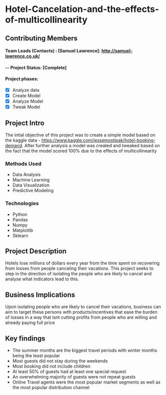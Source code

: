 # Hotel-Cancelation-and-the-effects-of-multicollinearity

## Contributing  Members

#### Team Leads (Contacts) : [Samuel Lawrence]: http://samuel-lawrence.co.uk/


#### -- Project Status: [Complete]
#### Project phases:
- [x] Analyze data
- [x] Create Model
- [x] Analyze Model
- [x] Tweak Model

## Project Intro
The intial objective of this project was to create a simple model based on the kaggle data - https://www.kaggle.com/jessemostipak/hotel-booking-demand. After further analysis a model was created and tweaked based on the fact that the model scored 100% due to the effects of multicollinearity

### Methods Used
* Data Analysis
* Machine Learning
* Data Visualization
* Predictive Modeling

### Technologies
* Python
* Pandas
* Numpy
* Matplotlib
* Sklearn

## Project Description
Hotels lose millions of dollars every year from the time spent on recovering from losses from people canceling their vacations. This project seeks to step in the direction of isolating the people who are likely to cancel and analyse what indicators lead to this.

## Business Implications
Upon isolating people who are likely to cancel their vacations, business can aim to target these persons with products/incentives that ease the burden of losses in a way that isnt cutting profits from people who are willing and already paying full price

## Key findings
- The summer months are the biggest travel periods with winter months being the least popular
- Most guests did not stay during the weekends
- Most booking did not include children
- At least 50% of guests had at least one special request
- An overwhelming majority of guests were not repeat guests
- Online Travel agents were the most popular market segments as well as the most popular distribution channel




